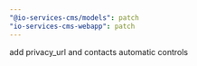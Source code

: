 ```yaml
---
"@io-services-cms/models": patch
"io-services-cms-webapp": patch
---
```


add privacy_url and contacts automatic controls
